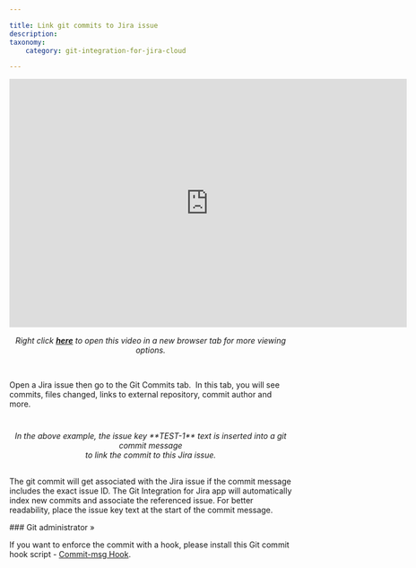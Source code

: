 ```yaml
---

title: Link git commits to Jira issue
description:
taxonomy:
    category: git-integration-for-jira-cloud

---
```


<div class='embed-container embed-container--16-10'>
    <iframe width='709' height='443' src='https://fast.wistia.com/embed/iframe/cs229y2gzj?videoFoam=true' frameborder='0' allowfullscreen ></iframe>
</div>

<div align='center' style='margin-top:15px;'>
    <i>Right click <a href='https://bigbrassband.wistia.com/medias/cs229y2gzj'><b>here</b></a> to open this video in a new browser tab for more viewing options.</i>
</div>

&nbsp;

Open a Jira issue then go to the Git Commits tab.  In this tab, you will see commits, files changed, links to external repository, commit author and more.

<img srr='/wp-content/uploads/gij-gitcloud-git-commits-example.png' style='display:block;margin:25px auto 15px auto;max-width:100%'/>

<div align=center style='margin-bottom:30px'><i>In the above example, the issue key **TEST-1** text is inserted into a git commit message <br>to link the commit to this Jira issue.</i></div>

The git commit will get associated with the Jira issue if the commit message includes the exact issue ID. The Git Integration for Jira app will automatically index new commits and associate the referenced issue. For better readability, place the issue key text at the start of the commit message.

### Git administrator »

If you want to enforce the commit with a hook, please install this Git commit hook script - [Commit-msg Hook](/git-integration-for-jira-cloud/commit-msg-hook-gij-cloud).


